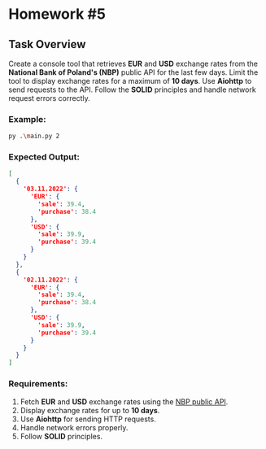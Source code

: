 # Homework #5

## Task Overview

Create a console tool that retrieves **EUR** and **USD** exchange rates from the **National Bank of Poland's (NBP)** public API for the last few days. Limit the tool to display exchange rates for a maximum of **10 days**. Use **Aiohttp** to send requests to the API. Follow the **SOLID** principles and handle network request errors correctly.

### Example:

```bash
py .\main.py 2
```

### Expected Output:

```json
[
  {
    '03.11.2022': {
      'EUR': {
        'sale': 39.4,
        'purchase': 38.4
      },
      'USD': {
        'sale': 39.9,
        'purchase': 39.4
      }
    }
  },
  {
    '02.11.2022': {
      'EUR': {
        'sale': 39.4,
        'purchase': 38.4
      },
      'USD': {
        'sale': 39.9,
        'purchase': 39.4
      }
    }
  }
]
```

### Requirements:
1. Fetch **EUR** and **USD** exchange rates using the [NBP public API](https://api.nbp.pl/api/exchangerates/tables/a/2023-10-25?format=json).
2. Display exchange rates for up to **10 days**.
3. Use **Aiohttp** for sending HTTP requests.
4. Handle network errors properly.
5. Follow **SOLID** principles.